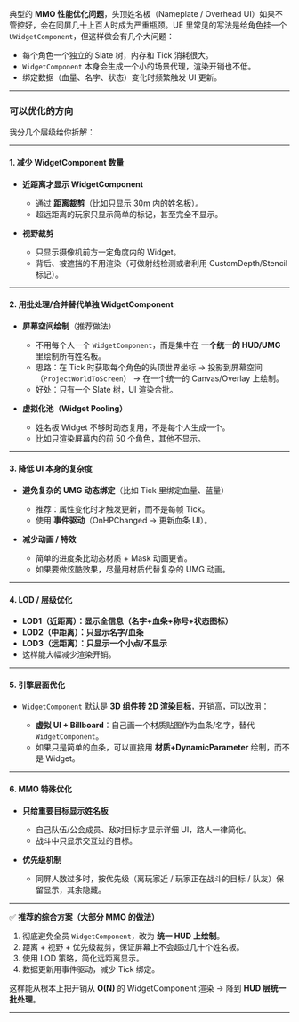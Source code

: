 典型的 **MMO 性能优化问题**，头顶姓名板（Nameplate / Overhead UI）如果不管控好，会在同屏几十上百人时成为严重瓶颈。UE 里常见的写法是给角色挂一个 `UWidgetComponent`，但这样做会有几个大问题：

* 每个角色一个独立的 Slate 树，内存和 Tick 消耗很大。
* `WidgetComponent` 本身会生成一个小的场景代理，渲染开销也不低。
* 绑定数据（血量、名字、状态）变化时频繁触发 UI 更新。

---

### 可以优化的方向

我分几个层级给你拆解：

---

#### 1. 减少 WidgetComponent 数量

* **近距离才显示 WidgetComponent**

  * 通过 **距离裁剪**（比如只显示 30m 内的姓名板）。
  * 超远距离的玩家只显示简单的标记，甚至完全不显示。

* **视野裁剪**

  * 只显示摄像机前方一定角度内的 Widget。
  * 背后、被遮挡的不用渲染（可做射线检测或者利用 CustomDepth/Stencil 标记）。

---

#### 2. 用批处理/合并替代单独 WidgetComponent

* **屏幕空间绘制**（推荐做法）

  * 不用每个人一个 `WidgetComponent`，而是集中在 **一个统一的 HUD/UMG** 里绘制所有姓名板。
  * 思路：在 Tick 时获取每个角色的头顶世界坐标 → 投影到屏幕空间（`ProjectWorldToScreen`） → 在一个统一的 Canvas/Overlay 上绘制。
  * 好处：只有一个 Slate 树，UI 渲染合批。

* **虚拟化池（Widget Pooling）**

  * 姓名板 Widget 不够时动态复用，不是每个人生成一个。
  * 比如只渲染屏幕内的前 50 个角色，其他不显示。

---

#### 3. 降低 UI 本身的复杂度

* **避免复杂的 UMG 动态绑定**（比如 Tick 里绑定血量、蓝量）

  * 推荐：属性变化时才触发更新，而不是每帧 Tick。
  * 使用 **事件驱动**（OnHPChanged → 更新血条 UI）。

* **减少动画 / 特效**

  * 简单的进度条比动态材质 + Mask 动画更省。
  * 如果要做炫酷效果，尽量用材质代替复杂的 UMG 动画。

---

#### 4. LOD / 层级优化

* **LOD1（近距离）：显示全信息（名字+血条+称号+状态图标）**
* **LOD2（中距离）：只显示名字/血条**
* **LOD3（远距离）：只显示一个小点/不显示**
* 这样能大幅减少渲染开销。

---

#### 5. 引擎层面优化

* `WidgetComponent` 默认是 **3D 组件转 2D 渲染目标**，开销高，可以改用：

  * **虚拟 UI + Billboard**：自己画一个材质贴图作为血条/名字，替代 `WidgetComponent`。
  * 如果只是简单的血条，可以直接用 **材质+DynamicParameter** 绘制，而不是 Widget。

---

#### 6. MMO 特殊优化

* **只给重要目标显示姓名板**

  * 自己队伍/公会成员、敌对目标才显示详细 UI，路人一律简化。
  * 战斗中只显示交互过的目标。

* **优先级机制**

  * 同屏人数过多时，按优先级（离玩家近 / 玩家正在战斗的目标 / 队友）保留显示，其余隐藏。

---

✅ **推荐的综合方案（大部分 MMO 的做法）**

1. 彻底避免全员 `WidgetComponent`，改为 **统一 HUD 上绘制**。
2. 距离 + 视野 + 优先级裁剪，保证屏幕上不会超过几十个姓名板。
3. 使用 LOD 策略，简化远距离显示。
4. 数据更新用事件驱动，减少 Tick 绑定。

这样能从根本上把开销从 **O(N)** 的 WidgetComponent 渲染 → 降到 **HUD 层统一批处理**。

---
